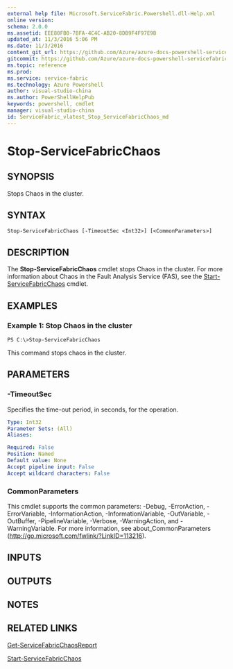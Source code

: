 ```yaml
---
external help file: Microsoft.ServiceFabric.Powershell.dll-Help.xml
online version:
schema: 2.0.0
ms.assetid: EEE80FB0-7BFA-4C4C-AB20-8DB9F4F97E9B
updated_at: 11/3/2016 5:06 PM
ms.date: 11/3/2016
content_git_url: https://github.com/Azure/azure-docs-powershell-servicefabric/blob/master/Service-Fabric-cmdlets/ServiceFabric/vlatest/Stop-ServiceFabricChaos.md
gitcommit: https://github.com/Azure/azure-docs-powershell-servicefabric/blob/79292df3c325e2a04987a559a1141637740ddd4c/Service-Fabric-cmdlets/ServiceFabric/vlatest/Stop-ServiceFabricChaos.md
ms.topic: reference
ms.prod: 
ms.service: service-fabric
ms.technology: Azure Powershell
author: visual-studio-china
ms.author: PowerShellHelpPub
keywords: powershell, cmdlet
manager: visual-studio-china
id: ServiceFabric_vlatest_Stop_ServiceFabricChaos_md
---
```


# Stop-ServiceFabricChaos

## SYNOPSIS
Stops Chaos in the cluster.

## SYNTAX

```
Stop-ServiceFabricChaos [-TimeoutSec <Int32>] [<CommonParameters>]
```

## DESCRIPTION
The **Stop-ServiceFabricChaos** cmdlet stops Chaos in the cluster.
For more information about Chaos in the Fault Analysis Service (FAS), see the [Start-ServiceFabricChaos](./Start-ServiceFabricChaos.md) cmdlet.

## EXAMPLES

### Example 1: Stop Chaos in the cluster
```
PS C:\>Stop-ServiceFabricChaos
```

This command stops chaos in the cluster.

## PARAMETERS

### -TimeoutSec
Specifies the time-out period, in seconds, for the operation.

```yaml
Type: Int32
Parameter Sets: (All)
Aliases:

Required: False
Position: Named
Default value: None
Accept pipeline input: False
Accept wildcard characters: False
```

### CommonParameters
This cmdlet supports the common parameters: -Debug, -ErrorAction, -ErrorVariable, -InformationAction, -InformationVariable, -OutVariable, -OutBuffer, -PipelineVariable, -Verbose, -WarningAction, and -WarningVariable. For more information, see about_CommonParameters (http://go.microsoft.com/fwlink/?LinkID=113216).

## INPUTS

## OUTPUTS

## NOTES

## RELATED LINKS

[Get-ServiceFabricChaosReport](xref:ServiceFabric/vlatest/Get-ServiceFabricChaosReport.md)

[Start-ServiceFabricChaos](xref:ServiceFabric/vlatest/Start-ServiceFabricChaos.md)
